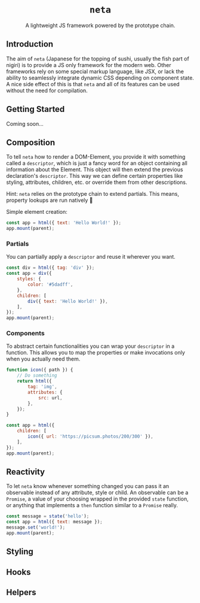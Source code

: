 <h1 align="center"><code>neta</code></h1>
<p align="center">A lightweight JS framework powered by the prototype chain.</p>

## Introduction
The aim of `neta` (Japanese for the topping of sushi, usually the fish part of nigiri) is to provide a JS only framework
for the modern web. Other frameworks rely on some special markup language, like JSX, or lack the ability to seamlessly
integrate dynamic CSS depending on component state. A nice side effect of this is that `neta` and all of its features 
can be used without the need for compilation.

## Getting Started
Coming soon...

## Composition
To tell `neta` how to render a DOM-Element, you provide it with something called a `descriptor`, which is just a fancy 
word for an object containing all information about the Element. This object will then extend the previous declaration's
`descriptor`. This way we can define certain properties like styling, attributes, children, etc. or override them from 
other descriptions.

Hint: `neta` relies on the prototype chain to extend partials. This means, property lookups are run natively 🎉

Simple element creation:
```js
const app = html({ text: 'Hello World!' });
app.mount(parent);
```

### Partials
You can partially apply a `descriptor` and reuse it wherever you want.

```js
const div = html({ tag: 'div' });
const app = div({
    styles: {
        color: '#5dadff',
    },
    children: [
        div({ text: 'Hello World!' }),
    ],
});
app.mount(parent);
```

### Components
To abstract certain functionalities you can wrap your `descriptor` in a function. This allows you to map the properties
or make invocations only when you actually need them.

```js
function icon({ path }) {
    // Do something
    return html({
        tag: 'img',
        attributes: {
            src: url,
        },
    });
}

const app = html({
    children: [
        icon({ url: 'https://picsum.photos/200/300' }),
    ],
});
app.mount(parent);
```

## Reactivity
To let `neta` know whenever something changed you can pass it an observable instead of any attribute, style or child.
An observable can be a `Promise`, a value of your choosing wrapped in the provided `state` function, or anything that 
implements a `then` function similar to a `Promise` really.

```js
const message = state('hello');
const app = html({ text: message });
message.set('world!');
app.mount(parent);
```

## Styling
## Hooks
## Helpers
